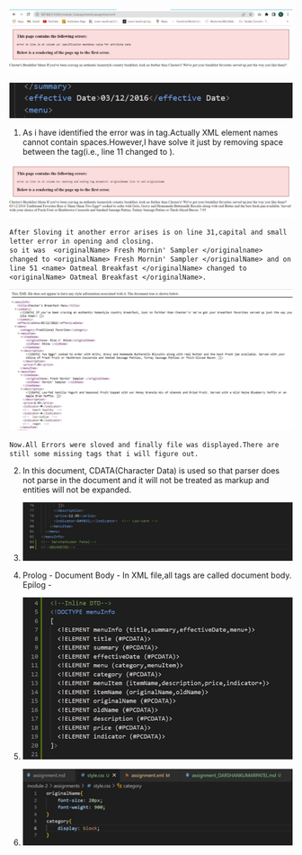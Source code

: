 
![image info](../assets/xml1.jpg)

![image info](../assets/xml2.jpg)

1. As i have identified the error was in tag.Actually XML element names cannot contain spaces.However,I have solve  it just by removing space between the tag(i.e., line 11 <effective Date> changed to <effectiveDate>).

![image info](../assets/xml3.jpg)

    After Sloving it another error arises is on line 31,capital and small letter error in opening and closing.
    so it was  <originalName> Fresh Mornin' Sampler </originalname> changed to <originalName> Fresh Mornin' Sampler </originalName> and on line 51 <name> Oatmeal Breakfast </originalName> changed to <originalName> Oatmeal Breakfast </originalName>.

![image info](../assets/xml4.jpg)

    Now.All Errors were sloved and finally file was displayed.There are still some missing tags that i will figure out.

2. In this document, CDATA(Character Data) is used so that parser does not parse in the document and it will not be treated as markup and entities will not be expanded.

3. ![image info](../assets/comment.jpg)

4. Prolog - <?xml version="1.0" encoding="UTF-8" standalone="yes" ?>
   Document Body - In XML file,all tags are called document body.
   Epilog - <?xml-stylesheet type="text/css" href="style.css"?>

5. ![image info](../assets/xml5.jpg)

7. ![image info](../assets/xml7.jpg)
